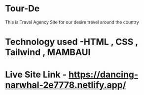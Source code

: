 # Tour-De
This is Travel Agency Site for our desire trevel around the country 
# Technology used -HTML , CSS , Tailwind , MAMBAUI
# Live Site Link - https://dancing-narwhal-2e7778.netlify.app/

